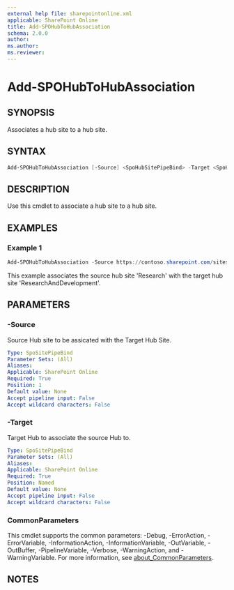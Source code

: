 ```yaml
---
external help file: sharepointonline.xml
applicable: SharePoint Online
title: Add-SPOHubToHubAssociation
schema: 2.0.0
author: 
ms.author: 
ms.reviewer:
---
```


# Add-SPOHubToHubAssociation

## SYNOPSIS

Associates a hub site to a hub site.

## SYNTAX

```powershell
Add-SPOHubToHubAssociation [-Source] <SpoHubSitePipeBind> -Target <SpoHubSitePipeBind> [<CommonParameters>]
```

## DESCRIPTION

Use this cmdlet to associate a hub site to a hub site.

## EXAMPLES

### Example 1

```powershell
Add-SPOHubToHubAssociation -Source https://contoso.sharepoint.com/sites/Research -Target https://contoso.sharepoint.com/sites/ResearchAndDevelopment
```

This example associates the source hub site 'Research' with the target hub site 'ResearchAndDevelopment'.

## PARAMETERS

### -Source

Source Hub site to be assicated with the Target Hub Site.

```yaml
Type: SpoSitePipeBind
Parameter Sets: (All)
Aliases: 
Applicable: SharePoint Online
Required: True
Position: 1
Default value: None
Accept pipeline input: False
Accept wildcard characters: False
```

### -Target

Target Hub to associate the source Hub to.

```yaml
Type: SpoSitePipeBind
Parameter Sets: (All)
Aliases: 
Applicable: SharePoint Online
Required: True
Position: Named
Default value: None
Accept pipeline input: False
Accept wildcard characters: False
```

### CommonParameters

This cmdlet supports the common parameters: -Debug, -ErrorAction, -ErrorVariable, -InformationAction, -InformationVariable, -OutVariable, -OutBuffer, -PipelineVariable, -Verbose, -WarningAction, and -WarningVariable. For more information, see [about_CommonParameters](https://go.microsoft.com/fwlink/p/?LinkID=113216).

## NOTES
